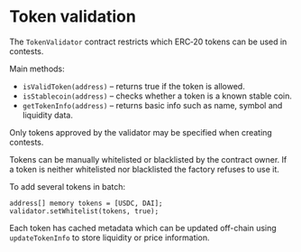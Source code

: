 # Token validation

The `TokenValidator` contract restricts which ERC‑20 tokens can be used in contests.

Main methods:

- `isValidToken(address)` – returns true if the token is allowed.
- `isStablecoin(address)` – checks whether a token is a known stable coin.
- `getTokenInfo(address)` – returns basic info such as name, symbol and liquidity data.

Only tokens approved by the validator may be specified when creating contests.

Tokens can be manually whitelisted or blacklisted by the contract owner. If a token is neither whitelisted nor blacklisted the factory refuses to use it.

To add several tokens in batch:
```solidity
address[] memory tokens = [USDC, DAI];
validator.setWhitelist(tokens, true);
```

Each token has cached metadata which can be updated off-chain using `updateTokenInfo` to store liquidity or price information.
